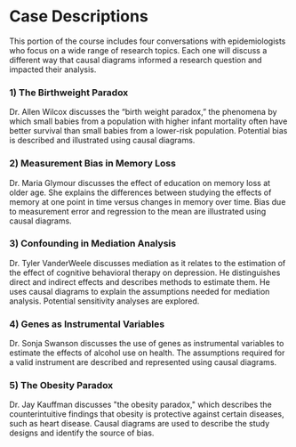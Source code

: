# Case Descriptions

This portion of the course includes four conversations with epidemiologists who
focus on a wide range of research topics. Each one will discuss a different way
that causal diagrams informed a research question and impacted their analysis.

### 1) The Birthweight Paradox

Dr. Allen Wilcox discusses the “birth weight paradox,” the phenomena by which
small babies from a population with higher infant mortality often have better
survival than small babies from a lower-risk population. Potential bias is
described and illustrated using causal diagrams. 

### 2) Measurement Bias in Memory Loss 

Dr. Maria Glymour discusses the effect of education on memory loss at older
age. She explains the differences between studying the effects of memory at one
point in time versus changes in memory over time. Bias due to measurement error
and regression to the mean are illustrated using causal diagrams. 

### 3) Confounding in Mediation Analysis

Dr. Tyler VanderWeele discusses mediation as it relates to the estimation of
the effect of cognitive behavioral therapy on depression.  He distinguishes
direct and indirect effects and describes methods to estimate them. He uses
causal diagrams to explain the assumptions needed for mediation analysis.
Potential sensitivity analyses are explored.   

### 4) Genes as Instrumental Variables

Dr. Sonja Swanson discusses the use of genes as instrumental variables to
estimate the effects of alcohol use on health. The assumptions required for a
valid instrument are described and represented using causal diagrams.

### 5) The Obesity Paradox

Dr. Jay Kauffman discusses "the obesity paradox," which describes the
counterintuitive findings that obesity is protective against certain diseases,
such as heart disease. Causal diagrams are used to describe the study designs
and identify the source of bias.

